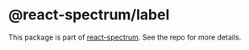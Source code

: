 # @react-spectrum/label

This package is part of [react-spectrum](https://github.com/adobe/react-spectrum). See the repo for more details.
